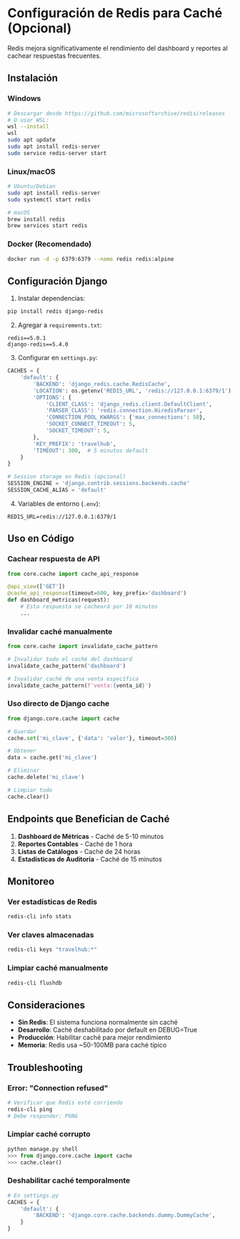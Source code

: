 # Configuración de Redis para Caché (Opcional)

Redis mejora significativamente el rendimiento del dashboard y reportes al cachear respuestas frecuentes.

## Instalación

### Windows
```bash
# Descargar desde https://github.com/microsoftarchive/redis/releases
# O usar WSL:
wsl --install
wsl
sudo apt update
sudo apt install redis-server
sudo service redis-server start
```

### Linux/macOS
```bash
# Ubuntu/Debian
sudo apt install redis-server
sudo systemctl start redis

# macOS
brew install redis
brew services start redis
```

### Docker (Recomendado)
```bash
docker run -d -p 6379:6379 --name redis redis:alpine
```

## Configuración Django

1. Instalar dependencias:
```bash
pip install redis django-redis
```

2. Agregar a `requirements.txt`:
```
redis==5.0.1
django-redis==5.4.0
```

3. Configurar en `settings.py`:
```python
CACHES = {
    'default': {
        'BACKEND': 'django_redis.cache.RedisCache',
        'LOCATION': os.getenv('REDIS_URL', 'redis://127.0.0.1:6379/1'),
        'OPTIONS': {
            'CLIENT_CLASS': 'django_redis.client.DefaultClient',
            'PARSER_CLASS': 'redis.connection.HiredisParser',
            'CONNECTION_POOL_KWARGS': {'max_connections': 50},
            'SOCKET_CONNECT_TIMEOUT': 5,
            'SOCKET_TIMEOUT': 5,
        },
        'KEY_PREFIX': 'travelhub',
        'TIMEOUT': 300,  # 5 minutos default
    }
}

# Session storage en Redis (opcional)
SESSION_ENGINE = 'django.contrib.sessions.backends.cache'
SESSION_CACHE_ALIAS = 'default'
```

4. Variables de entorno (`.env`):
```
REDIS_URL=redis://127.0.0.1:6379/1
```

## Uso en Código

### Cachear respuesta de API
```python
from core.cache import cache_api_response

@api_view(['GET'])
@cache_api_response(timeout=600, key_prefix='dashboard')
def dashboard_metricas(request):
    # Esta respuesta se cacheará por 10 minutos
    ...
```

### Invalidar caché manualmente
```python
from core.cache import invalidate_cache_pattern

# Invalidar todo el caché del dashboard
invalidate_cache_pattern('dashboard')

# Invalidar caché de una venta específica
invalidate_cache_pattern(f'venta:{venta_id}')
```

### Uso directo de Django cache
```python
from django.core.cache import cache

# Guardar
cache.set('mi_clave', {'data': 'valor'}, timeout=300)

# Obtener
data = cache.get('mi_clave')

# Eliminar
cache.delete('mi_clave')

# Limpiar todo
cache.clear()
```

## Endpoints que Benefician de Caché

1. **Dashboard de Métricas** - Caché de 5-10 minutos
2. **Reportes Contables** - Caché de 1 hora
3. **Listas de Catálogos** - Caché de 24 horas
4. **Estadísticas de Auditoría** - Caché de 15 minutos

## Monitoreo

### Ver estadísticas de Redis
```bash
redis-cli info stats
```

### Ver claves almacenadas
```bash
redis-cli keys "travelhub:*"
```

### Limpiar caché manualmente
```bash
redis-cli flushdb
```

## Consideraciones

- **Sin Redis**: El sistema funciona normalmente sin caché
- **Desarrollo**: Caché deshabilitado por default en DEBUG=True
- **Producción**: Habilitar caché para mejor rendimiento
- **Memoria**: Redis usa ~50-100MB para caché típico

## Troubleshooting

### Error: "Connection refused"
```bash
# Verificar que Redis esté corriendo
redis-cli ping
# Debe responder: PONG
```

### Limpiar caché corrupto
```python
python manage.py shell
>>> from django.core.cache import cache
>>> cache.clear()
```

### Deshabilitar caché temporalmente
```python
# En settings.py
CACHES = {
    'default': {
        'BACKEND': 'django.core.cache.backends.dummy.DummyCache',
    }
}
```
